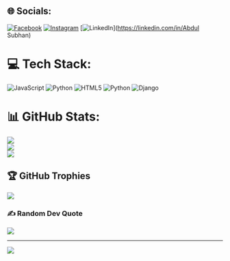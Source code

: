 
## 🌐 Socials:
[![Facebook](https://img.shields.io/badge/Facebook-%231877F2.svg?logo=Facebook&logoColor=white)](https://facebook.com/AbdulSubhan) [![Instagram](https://img.shields.io/badge/Instagram-%23E4405F.svg?logo=Instagram&logoColor=white)](https://instagram.com/a.subhan_7) [![LinkedIn](https://img.shields.io/badge/LinkedIn-%230077B5.svg?logo=linkedin&logoColor=white)](https://linkedin.com/in/Abdul Subhan) 

# 💻 Tech Stack:
![JavaScript](https://img.shields.io/badge/javascript-%23323330.svg?style=for-the-badge&logo=javascript&logoColor=%23F7DF1E) ![Python](https://img.shields.io/badge/python-3670A0?style=for-the-badge&logo=python&logoColor=ffdd54) ![HTML5](https://img.shields.io/badge/html5-%23E34F26.svg?style=for-the-badge&logo=html5&logoColor=white) ![Python](https://img.shields.io/badge/python-3670A0?style=for-the-badge&logo=python&logoColor=ffdd54) ![Django](https://img.shields.io/badge/django-%23092E20.svg?style=for-the-badge&logo=django&logoColor=white)
# 📊 GitHub Stats:
![](https://github-readme-stats.vercel.app/api?username=abdulsubhan33&theme=dark&hide_border=false&include_all_commits=true&count_private=true)<br/>
![](https://github-readme-streak-stats.herokuapp.com/?user=abdulsubhan33&theme=dark&hide_border=false)<br/>
![](https://github-readme-stats.vercel.app/api/top-langs/?username=abdulsubhan33&theme=dark&hide_border=false&include_all_commits=true&count_private=true&layout=compact)

## 🏆 GitHub Trophies
![](https://github-profile-trophy.vercel.app/?username=abdulsubhan33&theme=radical&no-frame=false&no-bg=false&margin-w=4)

### ✍️ Random Dev Quote
![](https://quotes-github-readme.vercel.app/api?type=horizontal&theme=radical)

---
[![](https://visitcount.itsvg.in/api?id=abdulsubhan33&icon=1&color=0)](https://visitcount.itsvg.in)

<!-- Proudly created with GPRM ( https://gprm.itsvg.in ) -->
